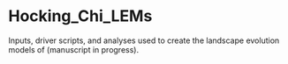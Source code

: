 # Hocking_Chi_LEMs
Inputs, driver scripts, and analyses used to create the landscape evolution models of (manuscript in progress).
